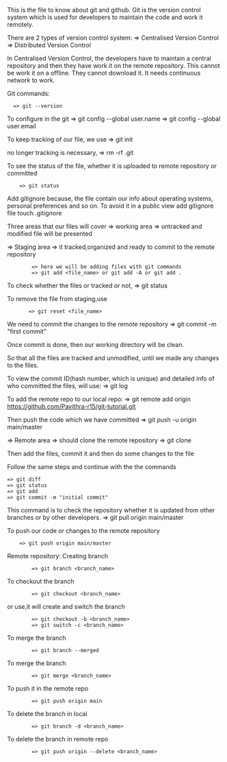 This is the file to know about git and github.
Git is the version control system which is used for developers to maintain the code and work it remotely.

There are 2 types of version control system:
=> Centralised Version Control
=> Distributed Version Control 

In Centralised Version Control, the developers have to maintain a central repository and then they have work it on the remote repository. This cannot be work it on a offline. They cannot download it. It needs continuous network to work.

Git commands:

      => git --version

To configure in the git
      => git config --global user.name
      => git config --global user.email

To keep tracking of our file, we use
       => git init

no longer tracking is necessary,
       => rm -rf .git

To see the status of the file, whether it is uploaded to remote repository or committed 

        => git status

Add gitignore because, the file contain our info about operating systems, personal preferences and so on. To avoid it in a public view add gitignore file
touch .gitignore


Three areas that our files will cover
=> working area => untracked and modified file will be presented

=> Staging area => it tracked,organized and ready to commit to the remote repository

			=> here we will be adding files with git commands
			=> git add <file_name> or git add -A or git add .

To check whether the files or tracked or not, => git status

To remove the file from staging,use
           
		   => git reset <file_name>

We need to commit the changes to the remote repository 
          => git commit -m "first commit"

Once commit is done, then our working directory will be clean. 

So that all the files are tracked and unmodified, until we made any changes to the files.

To view the commit ID(hash number, which is unique) and detailed info of who committed the files, will use:
           => git log

To add the remote repo to our local repo:
            => git remote add origin https://github.com/Pavithra-r15/git-tutorial.git

Then push the code which we have committed
        => git push -u origin main/master

=> Remote area => should clone the remote repository
				=> git clone <url>

Then add the files, commit it and then do some changes to the file

Follow the same steps and continue with the the commands

	=> git diff
	=> git status
	=> git add 
	=> git commit -m "initial commit" 

This command is to check the repository whether it is updated from other branches or by other developers.
		=> git pull origin main/master

To push our code or changes to the remote repository 

		=> git push origin main/master 

Remote repository:
Creating branch 

            => git branch <branch_name>

To checkout the branch

            => git checkout <branch_name>
            
or use,it will create and switch the branch

            => git checkout -b <branch_name>
            => git switch -c <branch_name>

To merge the branch 

            => git branch --merged

To merge the branch

            => git merge <branch_name>

To push it in the remote repo

            => git push origin main

To delete the branch in local

            => git branch -d <branch_name>

To delete the branch in remote repo

            => git push origin --delete <branch_name>





